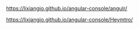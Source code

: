 https://lixiangio.github.io/angular-console/angulr/

https://lixiangio.github.io/angular-console/Heymtro/
